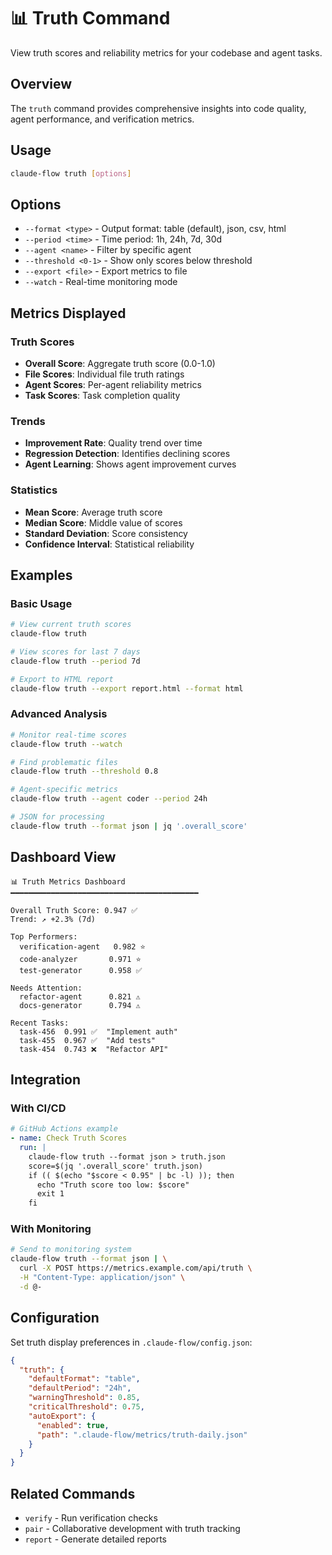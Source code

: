 # 📊 Truth Command

View truth scores and reliability metrics for your codebase and agent tasks.

## Overview

The `truth` command provides comprehensive insights into code quality, agent performance, and verification metrics.

## Usage

```bash
claude-flow truth [options]
```

## Options

- `--format <type>` - Output format: table (default), json, csv, html
- `--period <time>` - Time period: 1h, 24h, 7d, 30d
- `--agent <name>` - Filter by specific agent
- `--threshold <0-1>` - Show only scores below threshold
- `--export <file>` - Export metrics to file
- `--watch` - Real-time monitoring mode

## Metrics Displayed

### Truth Scores

- **Overall Score**: Aggregate truth score (0.0-1.0)
- **File Scores**: Individual file truth ratings
- **Agent Scores**: Per-agent reliability metrics
- **Task Scores**: Task completion quality

### Trends

- **Improvement Rate**: Quality trend over time
- **Regression Detection**: Identifies declining scores
- **Agent Learning**: Shows agent improvement curves

### Statistics

- **Mean Score**: Average truth score
- **Median Score**: Middle value of scores
- **Standard Deviation**: Score consistency
- **Confidence Interval**: Statistical reliability

## Examples

### Basic Usage

```bash
# View current truth scores
claude-flow truth

# View scores for last 7 days
claude-flow truth --period 7d

# Export to HTML report
claude-flow truth --export report.html --format html
```

### Advanced Analysis

```bash
# Monitor real-time scores
claude-flow truth --watch

# Find problematic files
claude-flow truth --threshold 0.8

# Agent-specific metrics
claude-flow truth --agent coder --period 24h

# JSON for processing
claude-flow truth --format json | jq '.overall_score'
```

## Dashboard View

```
📊 Truth Metrics Dashboard
━━━━━━━━━━━━━━━━━━━━━━━━━━━━━━━━━━━━━━━━━━

Overall Truth Score: 0.947 ✅
Trend: ↗️ +2.3% (7d)

Top Performers:
  verification-agent   0.982 ⭐
  code-analyzer       0.971 ⭐
  test-generator      0.958 ✅

Needs Attention:
  refactor-agent      0.821 ⚠️
  docs-generator      0.794 ⚠️

Recent Tasks:
  task-456  0.991 ✅  "Implement auth"
  task-455  0.967 ✅  "Add tests"
  task-454  0.743 ❌  "Refactor API"
```

## Integration

### With CI/CD

```yaml
# GitHub Actions example
- name: Check Truth Scores
  run: |
    claude-flow truth --format json > truth.json
    score=$(jq '.overall_score' truth.json)
    if (( $(echo "$score < 0.95" | bc -l) )); then
      echo "Truth score too low: $score"
      exit 1
    fi
```

### With Monitoring

```bash
# Send to monitoring system
claude-flow truth --format json | \
  curl -X POST https://metrics.example.com/api/truth \
  -H "Content-Type: application/json" \
  -d @-
```

## Configuration

Set truth display preferences in `.claude-flow/config.json`:

```json
{
  "truth": {
    "defaultFormat": "table",
    "defaultPeriod": "24h",
    "warningThreshold": 0.85,
    "criticalThreshold": 0.75,
    "autoExport": {
      "enabled": true,
      "path": ".claude-flow/metrics/truth-daily.json"
    }
  }
}
```

## Related Commands

- `verify` - Run verification checks
- `pair` - Collaborative development with truth tracking
- `report` - Generate detailed reports
